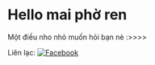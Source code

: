 # Hello mai phờ ren
Một điều nho nhỏ muốn hỏi bạn nè :>>>> 

Liên lạc: 
[![Facebook](https://i.imgur.com/GRqy96ts.jpg)](https://www.facebook.com/profile.php?id=100033750859649)



